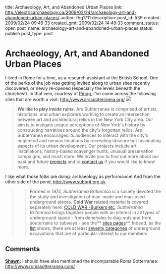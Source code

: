 title: Archaeology, Art, and Abandoned Urban Places
link: http://electricarchaeology.ca/2009/02/24/archaeology-art-and-abandoned-urban-places/
author: fhg1711
description: 
post_id: 539
created: 2009/02/24 09:49:33
created_gmt: 2009/02/24 14:49:33
comment_status: open
post_name: archaeology-art-and-abandoned-urban-places
status: publish
post_type: post

# Archaeology, Art, and Abandoned Urban Places

I lived in Rome for a time, as a research assistant at the British School. One of the perks of the job was getting invited along to urban sites recently discovered, or newly re-opened (especially the levels beneath the churches!). In that vein, courtesy of [Pmog](http://pmog.com/missions/urban_archeology), I've come across the following sites that are worth a visit: <http://www.arssubterranea.org/> ![](http://www.arssubterranea.org/)

> **We like to play inside ruins.** Ars Subterranea is comprised of artists, historians, and urban explorers working to create an intersection between art and architectural relics in the New York City area. Our aim is to instigate unique perceptions of New York's history by constructing narratives around the city's forgotten relics. Ars Subterranea encourages its audiences to interact with the city's neglected and ruinous locations by recreating obscure but fascinating aspects of its urban development. Our projects include art installations, history-based scavenger hunts, unusual preservation campaigns, and much more. We invite you to find out more about our past and future [projects](http://www.arssubterranea.org/projects.htm) and to [contact us](http://www.arssubterranea.org/contact.htm) if you would like to know more.

I like what those folks are doing: archaeology as performance! And from the other side of the pond, <http://www.subbrit.org.uk>

> > Formed in 1974, _Subterranea Britannica_ is a society devoted the the study and investigation of man-made and man-used underground places. **Cold War** related material is covered separately here: [COLD WAR -Bunkers etc](http://www.subbrit.org.uk/rsg/index.shtml). _Subterranea Britannica_ brings together people with an interest in all types of underground space - from deneholes to dug-outs and from souterrains to subways - see the** [sites pages](http://www.subbrit.org.uk/sb-sites/index.shtml)**. Indeed, as the [list](http://www.subbrit.org.uk/list.html) shows, there are at least [seventy categories](http://www.subbrit.org.uk/list.html) of underground excavations that are of particular interest to our members

## Comments

**[Shawn](#1876 "2009-02-24 09:59:27"):** I should have also mentioned the incomparable Roma Sotterranea: http://www.romasotterranea.com/

